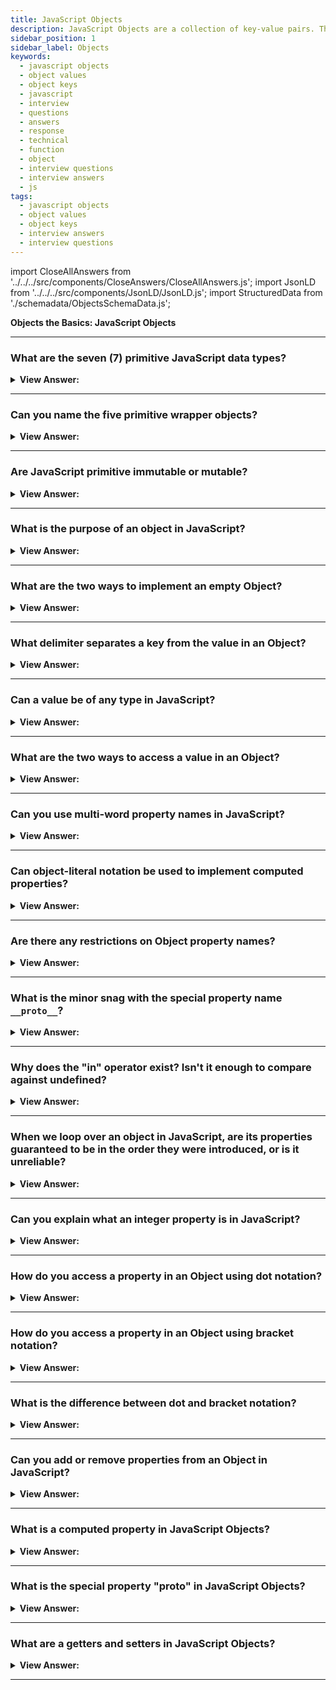 ```yaml
---
title: JavaScript Objects
description: JavaScript Objects are a collection of key-value pairs. They are used to store data. String, Symbol, BigInt, Boolean, undefined, number, and null data types.
sidebar_position: 1
sidebar_label: Objects
keywords:
  - javascript objects
  - object values
  - object keys
  - javascript
  - interview
  - questions
  - answers
  - response
  - technical
  - function
  - object
  - interview questions
  - interview answers
  - js
tags:
  - javascript objects
  - object values
  - object keys
  - interview answers
  - interview questions
---
```


import CloseAllAnswers from '../../../src/components/CloseAnswers/CloseAllAnswers.js';
import JsonLD from '../../../src/components/JsonLD/JsonLD.js';
import StructuredData from './schemadata/ObjectsSchemaData.js';

<JsonLD data={StructuredData} />

<head>
  <title>JavaScript Objects | JavaScript Frontend Phone Interview</title>
</head>

**Objects the Basics: JavaScript Objects**

<CloseAllAnswers />

---

### What are the seven (7) primitive JavaScript data types?

<details>
  <summary><strong>View Answer:</strong></summary>
  <div>
  <div><strong>Interview Response:</strong> The seven primitive data types include String, Symbol, BigInt, Boolean, undefined, number, and null data types.</div><br />
  <div><strong>Technical Response:</strong> There are seven primitive data types: text, integer, BigInt, Boolean, undefined, Symbol, and null. A primitive value gets directly represented at the language implementation's lowest level most of the time.
  </div>
  </div>
</details>

---

### Can you name the five primitive wrapper objects?

<details>
  <summary><strong>View Answer:</strong></summary>
  <div>
  <div><strong>Interview Response:</strong> The five primitive wrapper objects in JavaScript are: String, Number, Boolean, Symbol, and BigInt.
  </div><br />
  <div><strong className="codeExample">Code Example:</strong><br /><br />

  <div></div>

```js
const str = new String("Hello");
console.log(str.length); // Outputs: 5
console.log(str.toUpperCase()); // Outputs: HELLO

const num = new Number(42);
console.log(num.toFixed(2)); // Outputs: 42.00

const bool = new Boolean(true);
console.log(bool.valueOf()); // Outputs: true

const sym = Symbol("mySymbol");
console.log(sym.toString()); // Outputs: Symbol(mySymbol)

const bigInt = BigInt("9007199254740991");
console.log(bigInt.toString()); // Outputs: 9007199254740991
```

  </div>
  </div>
</details>

---

### Are JavaScript primitive immutable or mutable?

<details>
  <summary><strong>View Answer:</strong></summary>
  <div>
  <div><strong>Interview Response:</strong> JavaScript primitives are immutable, meaning their values cannot be changed after they are created. This ensures data consistency.</div><br />
  <div><strong>Technical Response:</strong> All primitives are unchanging and unchangeable. It is crucial to distinguish between a primitive and a variable with a primitive value. The variable can assign a new value, but it cannot get modified like objects, arrays, and functions can. A primitive can get swapped, but we cannot directly alter them.<br />
  </div><br />
  <div><strong className="codeExample">Code Example:</strong><br /><br />

  <div></div>

```js
// Using a string method does not mutate the string
var bar = 'baz';
console.log(bar); // baz
bar.toUpperCase();
console.log(bar); // baz

// Using an array method mutates the array
var foo = [];
console.log(foo); // []
foo.push('plugh');
console.log(foo); // ["plugh"]

// Assignment gives the primitive a new (not a mutated) value
bar = bar.toUpperCase(); // BAZ
```

  </div>
  </div>
</details>

---

### What is the purpose of an object in JavaScript?

<details>
  <summary><strong>View Answer:</strong></summary>
  <div>
  <div><strong>Interview Response:</strong> Objects serve as collections of key-value pairs, organizing and storing data, allowing for complex structures, and facilitating methods for manipulating data.
</div><br />
  <div><strong className="codeExample">Code Example:</strong><br /><br />

  <div></div>

```js
let user = {
  // an object
  name: 'John', // by key "name" store value "John"
  age: 30, // by key "age" store value 30
};
```

---

:::note
In JavaScript, objects penetrate almost every aspect of the language.
:::

  </div>
  </div>
</details>

---

### What are the two ways to implement an empty Object?

<details>
  <summary><strong>View Answer:</strong></summary>
  <div>
  <div><strong>Interview Response:</strong> You can use an object constructor or an object literal. The two methods for creating an empty object in JavaScript are: using object literal syntax (let obj = &#123;&#125;), and the Object constructor (let obj = new Object())</div><br />
  <div><strong>Technical Response:</strong> We can create an empty object ("empty cabinet") using one of two syntaxes. You can use an object constructor or an object literal. The Object constructor gets called with the new keyword, and we should not confuse this with native Objects that should get called without the new keyword.<br />
  </div><br />
  <div><strong className="codeExample">Code Example:</strong><br /><br />

  <div></div>

```js
let user = new Object(); // "object constructor" syntax
let user = {}; // "object literal" syntax
```

  </div>
  </div>
</details>

---

### What delimiter separates a key from the value in an Object?

<details>
  <summary><strong>View Answer:</strong></summary>
  <div>
  <div><strong>Interview Response:</strong> In an Object, the delimiter that separates a key from the value is the colon.
</div><br />
  <div><strong className="codeExample">Code Example:</strong><br /><br />

  <div></div>

```js
let user = {
  // an object
  name: 'John', // key : value
  age: 30, // by key "age" store value 30
};
```

  </div>
  </div>
</details>

---

### Can a value be of any type in JavaScript?

<details>
  <summary><strong>View Answer:</strong></summary>
  <div>
  <div><strong>Interview Response:</strong> Yes, a value in JavaScript can be of any type, including primitive data types, objects, arrays, and functions, allowing for versatile data structures.
</div><br />
  <div><strong className="codeExample">Code Example:</strong><br /><br />

  <div></div>

```js
// Number
let age = 25;

// String
let name = "John";

// Boolean
let isStudent = true;

// Object
let person = { name: "Alice", age: 30 };

// Array
let numbers = [1, 2, 3, 4, 5];

// Function
function greet() {
  console.log("Hello!");
}

// Undefined
let undefinedValue;

// Null
let nullValue = null;
```

  </div>
  </div>
</details>

---

### What are the two ways to access a value in an Object?

<details>
  <summary><strong>View Answer:</strong></summary>
  <div>
  <div><strong>Interview Response:</strong> Two ways to access a value in an object: dot notation (obj.key), and bracket notation (obj['key']). Both return the corresponding value.</div><br />
  <div><strong>Technical Response:</strong> In JavaScript, the dot notation and bracket notation get used in accessing object attributes. The dot notation commonly gets used because it is easier to read and grasp and is less verbose. The primary distinction between dot notation and bracket notation is that bracket notation allows us to access object characteristics through variables.
  </div><br />
  <div><strong className="codeExample">Code Example:</strong><br /><br />

  <div></div>

```js
let obj = {
  cat: 'meow',
  dog: 'woof',
};

// Dot Notation
let sound = obj.cat;
console.log(sound);
// meow

// Bracket Notation
let sound = obj['cat']; // Notice that cat is in ‘quotes’ (required)
console.log(sound);
// meow
```

  </div>
  </div>
</details>

---

### Can you use multi-word property names in JavaScript?

<details>
  <summary><strong>View Answer:</strong></summary>
  <div>
  <div><strong>Interview Response:</strong> Technically, JavaScript allows multi-word properties in objects, but this approach does not meet specifications because it can lead to errors. We should use camel-case as recommended by most style guides.</div><br />
  <div><strong>Technical Response:</strong> Technically, JavaScript enables multi-word properties in Objects, but it is not encouraged since it might create issues later in your code when you try to access it. The problem becomes evident when you try to access the property using dot notation. When naming functions, objects, attributes, and variables in JavaScript, you should always use the camelCase naming style.
  </div><br />
  <div><strong className="codeExample">Code Example:</strong><br /><br />

  <div></div>

```js
let user = {
  name: "John",
  age: 30,
  "likes birds": true,  // multi-word property name must be quoted
};

console.log(user['likes birds']); // return true
console.log(user.likes birds); // returns a SyntaxError
```

  </div>
  </div>
</details>

---

### Can object-literal notation be used to implement computed properties?

<details>
  <summary><strong>View Answer:</strong></summary>
  <div>
  <div><strong>Interview Response:</strong> Yes, you may assign the expression as a property to an object without first creating it with object-literal notation.
</div><br />
<div><strong>Technical Response:</strong> Yes, object-literal notation in JavaScript can be used to implement computed properties using square bracket notation &#123; [expression]: value &#125;. The expression inside brackets is evaluated as the property key.
</div><br />
  <div><strong className="codeExample">Code Example:</strong><br /><br />

  <div></div>

```js
// Complex Expressions inside of square brackets
function objectify(key, value) {
  return {
    [key]: value,
  };
}

objectify('name', 'Tyler'); // { name: 'Tyler' }

//////////////////////////

let fruit = 'apple';
let bag = {
  [fruit + 'Computers']: 5, // bag.appleComputers = 5
};

console.log(bag.appleComputers); // logs 5
```

  </div>
  </div>
</details>

---

### Are there any restrictions on Object property names?

<details>
  <summary><strong>View Answer:</strong></summary>
  <div>
  <div><strong>Interview Response:</strong> Object property names in JavaScript can be any string or Symbol. They should not conflict with built-in method names or reserved keywords, and avoid special characters.</div><br />
  <div><strong>Technical Response:</strong> There are no known constraints on naming Object properties. However, we should not use reserved keywords in most JavaScript components. It is possible to utilize reserved keywords as property names without making a mistake, although it is not encouraged. They can be strings or symbols (a specific form of identifier).
  </div><br />
  <div><strong className="codeExample">Code Example:</strong><br /><br />

  <div></div>

```js
// these properties are all right
let obj = {
  for: 1,
  let: 2,
  return: 3,
};

console.log(obj.for + obj.let + obj.return); // 6
```

  </div>
  </div>
</details>

---

### What is the minor snag with the special property name `__proto__`?

<details>
  <summary><strong>View Answer:</strong></summary>
  <div>
  <div><strong>Interview Response:</strong> It is not recommended to assign a non-object value, like a primitive value, to the special property name `__proto__` in JavaScript, as it may lead to unexpected outcomes.
</div><br />
  <div><strong className="codeExample">Code Example:</strong><br /><br />

  <div></div>

```js
let obj = {};
obj.__proto__ = 5; // assign a number
console.log(obj.__proto__); // [object Object] - the value is an object, didn't work as intended
```

  </div>
  </div>
</details>

---

### Why does the "in" operator exist? Isn't it enough to compare against undefined?

<details>
  <summary><strong>View Answer:</strong></summary>
  <div>
  <div><strong>Interview Response:</strong> The "in" operator checks for property existence, including inherited properties. Comparing against undefined won't detect a property explicitly set to undefined.</div><br />
  <div><strong>Note:</strong> We should not use the "in" operator to loop over arrays; not a recommended approach.
  </div><br />
  <div><strong>Technical Answer:</strong>The comparison with undefined, on the other hand, works most of the time. However, there is one exception where it fails yet "in" works ideally. We may use the "in" operator to check if a property exists.
  </div><br />
  <div><strong className="codeExample">Code Example:</strong><br /><br />

  <div></div>

```js
let obj = {
  test: undefined,
};

console.log(obj.test); // returns undefined, so - no such property?

console.log(obj.test === undefined); // true

console.log('test' in obj); // true, the property does exist!
```

  </div>
  </div>
</details>

---

### When we loop over an object in JavaScript, are its properties guaranteed to be in the order they were introduced, or is it unreliable?

<details>
  <summary><strong>View Answer:</strong></summary>
  <div>
  <div><strong>Interview Response:</strong> For objects, JavaScript does not guarantee the order of properties. However, for Array and Map objects, items are ordered in the sequence they were added.
</div><br />
  <div><strong className="codeExample">Code Example:</strong><br /><br />

  <div></div>

```js
// Integers are in sorted order
let codes = {
  49: 'Germany',
  41: 'Switzerland',
  44: 'Great Britain',
  // ..,
  1: 'USA',
};

for (let code in codes) {
  console.log(code); // 1, 41, 44, 49
}

let user = {
  name: 'John',
  surname: 'Smith',
};
user.age = 25; // add one more

// non-integer properties are listed in the creation order
for (let prop in user) {
  console.log(prop); // name, surname, age
}
```

  </div>
  </div>
</details>

---

### Can you explain what an integer property is in JavaScript?

<details>
  <summary><strong>View Answer:</strong></summary>
  <div>
  <div><strong>Interview Response:</strong> The "integer property" term here means a string that converts to and from an integer without a change. Basically, an integer property is a property whose key is a string representation of a non-negative integer.
</div><br />
  <div><strong className="codeExample">Code Example:</strong><br /><br />

  <div></div>

```js
// Math.trunc is a built-in function that removes the decimal part
console.log(String(Math.trunc(Number('49')))); // "49", same, integer property
console.log(String(Math.trunc(Number('+49')))); // "49", not same "+49" ⇒ not integer property
console.log(String(Math.trunc(Number('1.2')))); // "1", not same "1.2" ⇒ not integer property
```

  </div>
  </div>
</details>

---

### How do you access a property in an Object using dot notation?

<details>
  <summary><strong>View Answer:</strong></summary>
  <div>
  <div><strong>Interview Response:</strong> You can access a property in an Object using dot notation by specifying the Object followed by a dot and the property name: objectName.propertyKey.
  </div><br />
  <div><strong className="codeExample">Code Example:</strong><br /><br />

  <div></div>

```js
let car = {
  brand: 'Toyota',
  model: 'Corolla',
  year: 2022
};

console.log(car.brand); // Output: 'Toyota'
```

  </div>
  </div>
</details>

---

### How do you access a property in an Object using bracket notation?

<details>
  <summary><strong>View Answer:</strong></summary>
  <div>
  <div><strong>Interview Response:</strong> You can access a property in an Object using bracket notation by specifying the Object followed by square brackets and the property name as a string: objectName['propertyKey']
  </div><br />
  <div><strong className="codeExample">Code Example:</strong><br /><br />

  <div></div>

```js
let person = {
  name: 'John',
  age: 30,
  occupation: 'Engineer'
};

console.log(person['name']); // Output: 'John'
```

  </div>
  </div>
</details>

---

### What is the difference between dot and bracket notation?

<details>
  <summary><strong>View Answer:</strong></summary>
  <div>
  <div><strong>Interview Response:</strong> Dot notation (obj.property) is shorter and readable, but can't handle property names with spaces/special characters. Bracket notation (obj["property"]) can handle any string as a property name.
  </div>
  </div>
</details>

---

### Can you add or remove properties from an Object in JavaScript?

<details>
  <summary><strong>View Answer:</strong></summary>
  <div>
  <div><strong>Interview Response:</strong> Yes, you can add a property to an object with (obj.newProp = value) and remove it with (delete obj.propName) in JavaScript.</div><br />
  <div><strong className="codeExample">Code Example:</strong><br /><br />

  <div></div>

```js
let obj = {};

// Adding property
obj.newProp = 'Hello';
console.log(obj); // Output: { newProp: 'Hello' }

// Removing property
delete obj.newProp;
console.log(obj); // Output: {}

```

  </div>
  </div>
</details>

---

### What is a computed property in JavaScript Objects?

<details>
  <summary><strong>View Answer:</strong></summary>
  <div>
  <div><strong>Interview Response:</strong> A computed property in JavaScript is a property of an object defined using bracket notation with an expression, which is computed as the property name.</div><br />
  <div><strong className="codeExample">Code Example:</strong><br /><br />

  <div></div>

```js
let propName = "age";

let user = {
  ["first" + "Name"]: "John", // computed property
  [propName]: 25              // computed property
};

console.log(user); // Output: { firstName: 'John', age: 25 }
```

  </div>
  </div>
</details>

---

### What is the special property "**proto**" in JavaScript Objects?

<details>
  <summary><strong>View Answer:</strong></summary>
  <div>
  <div><strong>Interview Response:</strong> The __proto__ property in JavaScript is a non-standard, deprecated way to get or set the prototype of an object, part of the object's internal [[Prototype]] property.</div><br />
  <div><strong className="codeExample">Code Example:</strong><br /><br />

  <div></div>

```js
let animal = {
  eats: true
};

let rabbit = {
  jumps: true
};

rabbit.__proto__ = animal; // set rabbit's prototype to animal

console.log(rabbit.eats); // Output: true
```

In this example, rabbit inherits the eats property from animal through the prototype chain, thanks to the **proto** property. However, the use of **proto** is not recommended due to compatibility and performance issues. Instead, you should use Object.create(), Object.getPrototypeOf(), and Object.setPrototypeOf().

  </div>
  </div>
</details>

---

### What are a getters and setters in JavaScript Objects?

<details>
  <summary><strong>View Answer:</strong></summary>
  <div>
  <div><strong>Interview Response:</strong> In JavaScript, getters and setters are special methods in an object, defined with `get` and `set`, used for retrieving and setting property values, allowing additional control.</div><br />
  <div><strong className="codeExample">Code Example:</strong><br /><br />

  <div></div>

```js
let user = {
  firstName: "John",
  lastName: "Doe",
  get fullName() {
    return `${this.firstName} ${this.lastName}`;
  },
  set fullName(name) {
    [this.firstName, this.lastName] = name.split(' ');
  }
};

console.log(user.fullName); // Output: John Doe

user.fullName = "Jane Doe";
console.log(user.fullName); // Output: Jane Doe
```

In this example, fullName is a getter that returns the concatenation of firstName and lastName, and a setter that splits a name into firstName and lastName.

  </div>
  </div>
</details>

---
